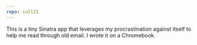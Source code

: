 ```yaml
---
repo: cull21
---
```

This is a tiny Sinatra app that leverages my procrastination against itself to help me read through old email. I wrote it on a Chromebook.

